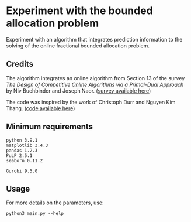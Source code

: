 # Experiment with the bounded allocation problem

Experiment with an algorithm that integrates prediction information to the solving of the online fractional bounded allocation problem.

## Credits

The algorithm integrates an online algorithm from Section 13 of the survey *The Design of Competitive Online Algorithms via a Primal–Dual Approach* by Niv Buchbinder and Joseph Naor. ([survey available here](https://www.tau.ac.il/~nivb/download/pd-survey.pdf))

The code was inspired by the work of Christoph Durr and Nguyen Kim Thang. ([code available here](https://webia.lip6.fr/~durrc//packing/))

## Minimum requirements

    python 3.9.1
    matplotlib 3.4.3
    pandas 1.2.3
    PuLP 2.5.1
    seaborn 0.11.2

    Gurobi 9.5.0

## Usage

For more details on the parameters, use:

    python3 main.py --help

